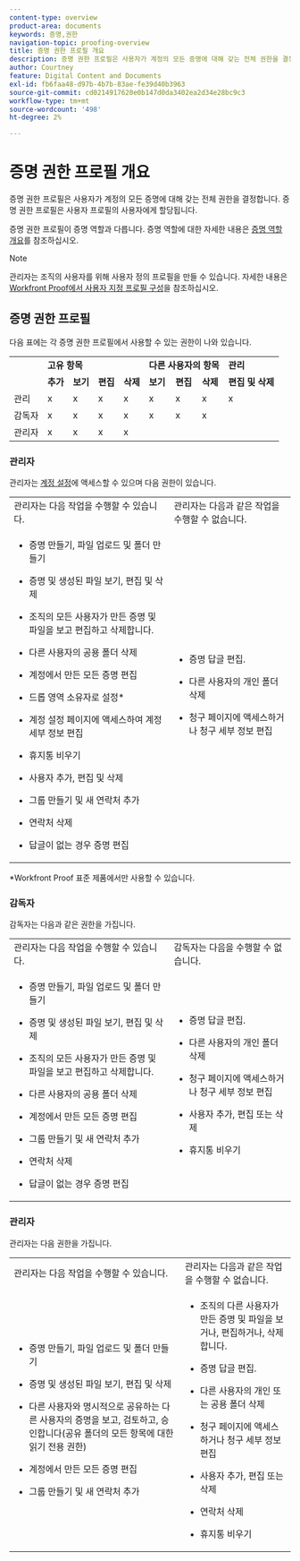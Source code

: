 ```yaml
---
content-type: overview
product-area: documents
keywords: 증명,권한
navigation-topic: proofing-overview
title: 증명 권한 프로필 개요
description: 증명 권한 프로필은 사용자가 계정의 모든 증명에 대해 갖는 전체 권한을 결정합니다. 증명 권한 프로필은 사용자 프로필의 사용자에게 할당됩니다. 증명 권한 프로필이 증명 역할과 다릅니다.
author: Courtney
feature: Digital Content and Documents
exl-id: fb6faa48-d97b-4b7b-83ae-fe39d40b3963
source-git-commit: cd0214917620e0b147d0da3402ea2d34e28bc9c3
workflow-type: tm+mt
source-wordcount: '498'
ht-degree: 2%

---
```


# 증명 권한 프로필 개요

<!--Audited: 12/2023-->

증명 권한 프로필은 사용자가 계정의 모든 증명에 대해 갖는 전체 권한을 결정합니다. 증명 권한 프로필은 사용자 프로필의 사용자에게 할당됩니다.

증명 권한 프로필이 증명 역할과 다릅니다. 증명 역할에 대한 자세한 내용은 [증명 역할 개요](../../../review-and-approve-work/proofing/proofing-overview/proof-roles.md)를 참조하십시오.

>[!NOTE]
>
>관리자는 조직의 사용자를 위해 사용자 정의 프로필을 만들 수 있습니다. 자세한 내용은 [Workfront Proof에서 사용자 지정 프로필 구성](../../../workfront-proof/wp-acct-admin/account-settings/configure-custom-profiles.md)을 참조하십시오.

<!--
<p data-mc-conditions="QuicksilverOrClassic.Draft mode">Consider the following about roles and permissions:</p>
-->

<!--
<ul data-mc-conditions="QuicksilverOrClassic.Draft mode">
<li> <p>Assigned profile permissions relate only to the users and items in your own account. The exception is in the case of Satellite accounts, where the Administrator and Billing Administrator for the main (hub) accounts can access and manage the account settings and billing of those accounts from the hub account level.</p> </li>
<li> <p>Billing Administrators and Administrators can delete users. This can only be done in Account settings.</p> </li>
<li>When Billing Administrators and Administrators view proofs that are owned by other users in their account, they view them with the role of a Reviewer.</li>
<li>Using the Read Only role, Billing Administrators and Administrators can access proofs in folders shared with them or in folders created by them. </li>
</ul>
-->

## 증명 권한 프로필

다음 표에는 각 증명 권한 프로필에서 사용할 수 있는 권한이 나와 있습니다.

<table style="table-layout:auto">
  <tr>
   <td colspan="1" ><strong></strong>
   </td>
   <td colspan="4" ><strong>고유 항목</strong>
   </td>
   <td colspan="3" ><strong>다른 사용자의 항목</strong>
   </td>
   <td><strong>관리</strong>
   </td>
  </tr>
  <tr>
   <td>
   </td>
   <td><strong>추가</strong>
   </td>
   <td><strong>보기</strong>
   </td>
   <td><strong>편집</strong>
   </td>
   <td><strong>삭제</strong>
   </td>
   <td><strong>보기</strong>
   </td>
   <td><strong>편집</strong>
   </td>
   <td><strong>삭제</strong>
   </td>
   <td><strong>편집 및 삭제</strong>
   </td>
  </tr>
  <tr>
   <td>관리
   </td>
   <td>x
   </td>
   <td>x
   </td>
   <td>x
   </td>
   <td>x
   </td>
   <td>x
   </td>
   <td>x
   </td>
   <td>x
   </td>
   <td>x
   </td>
  </tr>
  <tr>
   <td>감독자
   </td>
   <td>x
   </td>
   <td>x
   </td>
   <td>x
   </td>
   <td>x
   </td>
   <td>x
   </td>
   <td>x
   </td>
   <td>x
   </td>
   <td>
   </td>
  </tr>
  <tr>
   <td>관리자
   </td>
   <td>x
   </td>
   <td>x
   </td>
   <td>x
   </td>
   <td>x
   </td>
   <td>
   </td>
   <td>
   </td>
   <td>
   </td>
   <td>
   </td>
  </tr>
</table>

### 관리자

관리자는 [계정 설정](https://support.workfront.com/hc/en-us/sections/115000912147-Account-Settings)에 액세스할 수 있으며 다음 권한이 있습니다.

<table style="table-layout:auto"> 
 <col> 
 <col> 
 <tbody> 
  <tr> 
   <td>관리자는 다음 작업을 수행할 수 있습니다.</td> 
   <td>관리자는 다음과 같은 작업을 수행할 수 없습니다.</td> 
  </tr> 
  <tr> 
   <td> 
    <ul> 
     <li> <p>증명 만들기, 파일 업로드 및 폴더 만들기</p> </li> 
     <li> <p>증명 및 생성된 파일 보기, 편집 및 삭제</p> </li> 
     <li> <p>조직의 모든 사용자가 만든 증명 및 파일을 보고 편집하고 삭제합니다.</p> </li> 
     <li> <p>다른 사용자의 공용 폴더 삭제</p> </li> 
     <li> <p>계정에서 만든 모든 증명 편집</p> </li> 
     <li> <p>드롭 영역 소유자로 설정*</p> </li> 
     <li> <p>계정 설정 페이지에 액세스하여 계정 세부 정보 편집</p> </li> 
     <li> <p>휴지통 비우기</p> </li> 
     <li> <p>사용자 추가, 편집 및 삭제</p> </li> 
     <li> <p>그룹 만들기 및 새 연락처 추가</p> </li> 
     <li> <p>연락처 삭제</p> </li> 
     <li> <p>답글이 없는 경우 증명 편집</p> </li> 
    </ul> </td> 
   <td> 
    <ul> 
     <li> <p>증명 답글 편집.</p> </li> 
     <li> <p>다른 사용자의 개인 폴더 삭제</p> </li> 
     <li> <p>청구 페이지에 액세스하거나 청구 세부 정보 편집</p> </li> 
    </ul> </td> 
  </tr> 
 </tbody> 
</table>

&#42;Workfront Proof 표준 제품에서만 사용할 수 있습니다.

### 감독자

감독자는 다음과 같은 권한을 가집니다.

<table style="table-layout:auto"> 
 <col> 
 <col> 
 <tbody> 
  <tr> 
   <td>관리자는 다음 작업을 수행할 수 있습니다.</td> 
   <td>감독자는 다음을 수행할 수 없습니다.</td> 
  </tr> 
  <tr> 
   <td> 
    <ul> 
     <li> <p>증명 만들기, 파일 업로드 및 폴더 만들기</p> </li> 
     <li> <p>증명 및 생성된 파일 보기, 편집 및 삭제</p> </li> 
     <li> <p>조직의 모든 사용자가 만든 증명 및 파일을 보고 편집하고 삭제합니다.</p> </li> 
     <li> <p>다른 사용자의 공용 폴더 삭제</p> </li> 
     <li> <p>계정에서 만든 모든 증명 편집</p> </li> 
     <li> <p>그룹 만들기 및 새 연락처 추가</p> </li> 
     <li> <p>연락처 삭제</p> </li> 
     <li> <p>답글이 없는 경우 증명 편집</p> </li> 
    </ul> </td> 
   <td> 
    <ul> 
     <li> <p>증명 답글 편집.</p> </li> 
     <li> <p>다른 사용자의 개인 폴더 삭제</p> </li> 
     <li> <p>청구 페이지에 액세스하거나 청구 세부 정보 편집</p> </li> 
     <li> <p>사용자 추가, 편집 또는 삭제</p> </li> 
     <li> <p>휴지통 비우기</p> </li> 
    </ul> </td> 
  </tr> 
 </tbody> 
</table>

### 관리자

관리자는 다음 권한을 가집니다.

<table style="table-layout:auto"> 
 <col> 
 <col> 
 <tbody> 
  <tr> 
   <td>관리자는 다음 작업을 수행할 수 있습니다.</td> 
   <td>관리자는 다음과 같은 작업을 수행할 수 없습니다.</td> 
  </tr> 
  <tr> 
   <td> 
    <ul> 
     <li> <p>증명 만들기, 파일 업로드 및 폴더 만들기</p> </li> 
     <li> <p>증명 및 생성된 파일 보기, 편집 및 삭제</p> </li> 
     <li> <p>다른 사용자와 명시적으로 공유하는 다른 사용자의 증명을 보고, 검토하고, 승인합니다(공유 폴더의 모든 항목에 대한 읽기 전용 권한)</p> </li> 
     <li> <p>계정에서 만든 모든 증명 편집</p> </li> 
     <li> <p>그룹 만들기 및 새 연락처 추가</p> </li> 
    </ul> </td> 
   <td> 
    <ul> 
     <li> <p>조직의 다른 사용자가 만든 증명 및 파일을 보거나, 편집하거나, 삭제합니다. </p> </li><li><p>증명 답글 편집.</p> </li> 
     <li> <p>다른 사용자의 개인 또는 공용 폴더 삭제</p> </li> 
     <li> <p>청구 페이지에 액세스하거나 청구 세부 정보 편집</p> </li> 
     <li> <p>사용자 추가, 편집 또는 삭제</p> </li> 
     <li> <p> 연락처 삭제</p> </li> 
     <li> <p>휴지통 비우기</p> </li> 
    </ul> </td> 
  </tr> 
 </tbody> 
</table>

<!--
<h3 data-mc-conditions="QuicksilverOrClassic.Draft mode">Observer</h3>
-->

<!--
<p data-mc-conditions="QuicksilverOrClassic.Draft mode">Observers have the following permissions:</p>
-->

<!--
<p data-mc-conditions="QuicksilverOrClassic.Draft mode"> <img src="assets/cleaner2.png">Can see, review, and approve proofs of other users that are explicitly shared with them (Read-only rights to everything in a shared folder). For more information, see <a href="../../../workfront-proof/wp-work-proofsfiles/share-proofs-and-files/manage-proof-roles.md" class="MCXref xref">Manage Proof Roles in Workfront Proof</a>.</p>
-->

<!--
<p data-mc-conditions="QuicksilverOrClassic.Draft mode"> <img src="assets/cleaner2.png">Can view files that are explicitly shared with them. </p>
-->

<!--
<p data-mc-conditions="QuicksilverOrClassic.Draft mode"> <img src="assets/no2.png">Cannot create proofs, upload files, and create folders. For more information, see <a href="../../../workfront-proof/wp-work-proofsfiles/create-proofs-and-files/upload-files-web-content.md" class="MCXref xref">Upload Files and Web Content to Workfront Proof</a>.</p>
-->

<!--
<p data-mc-conditions="QuicksilverOrClassic.Draft mode"> <img src="assets/no2.png">Cannot view, edit, or delete proofs and files created by other users in the organization.</p>
-->

<!--
<p data-mc-conditions="QuicksilverOrClassic.Draft mode"> <img src="assets/no2.png">Cannot edit proofs or replies.</p>
-->

<!--
<p data-mc-conditions="QuicksilverOrClassic.Draft mode"> <img src="assets/no2.png">Cannot delete any items created in the organization.</p>
-->

<!--
<p data-mc-conditions="QuicksilverOrClassic.Draft mode"> <img src="assets/no2.png">Cannot access the Billing page or Account settings. For more information, see <a href="../../../workfront-proof/wp-billingsettings/manage-your-billing/wp-billing-page.md" class="MCXref xref">The Workfront Proof Billing Page</a> and <a href="../../../workfront-proof/wp-acct-admin/account-settings/account-settings.md" class="MCXref xref">Account settings in Workfront Proof</a>.</p>
-->

<!--
<p data-mc-conditions="QuicksilverOrClassic.Draft mode"> <img src="assets/no2.png">Cannot be set as the Dropzone owner. For more information, see <a href="../../../workfront-proof/wp-acct-admin/account-settings/configure-dropzone-in-wp.md" class="MCXref xref">Configure the dropzone in Workfront Proof</a>.</p>
-->

<!--
<p data-mc-conditions="QuicksilverOrClassic.Draft mode"> <img src="assets/no2.png">Cannot empty the trash. For more information, see <a href="../../../workfront-proof/wp-work-proofsfiles/manage-your-work/restore-and-empty-trash.md" class="MCXref xref">Restore and Empty the Trash in Workfront Proof</a>.</p>
-->

<!--
<p data-mc-conditions="QuicksilverOrClassic.Draft mode"> <img src="assets/no2.png">Cannot add, edit, or delete users. </p>
-->

<!--
<p data-mc-conditions="QuicksilverOrClassic.Draft mode"> <img src="assets/no2.png">Cannot create groups or add new contacts. </p>
-->

<!--
<p data-mc-conditions="QuicksilverOrClassic.Draft mode"> <img src="assets/no2.png">Cannot delete contacts. </p>
-->


<!--
<p data-mc-conditions="QuicksilverOrClassic.Draft mode">Menus and functions available to Observers are limited. </p>>
-->

<!--
<li data-mc-conditions="QuicksilverOrClassic.Draft mode">Observers do not see the Header menu or the green New menu in their Dashboard</li>>
-->

<!--
<li data-mc-conditions="QuicksilverOrClassic.Draft mode">Observers do not see the following links in their Settings: Account settings, Billing </li>>
-->

<!--
<h3 data-mc-conditions="QuicksilverOrClassic.Draft mode">Guest</h3>
-->

<!--
<p data-mc-conditions="QuicksilverOrClassic.Draft mode">The Guest profile is used to give access to proofs for reviewers who do not have their own Workfront Proof account. Guests can access proofs shared with them directly via their personal email notifications.</p>
-->

<!--
<p data-mc-conditions="QuicksilverOrClassic.Draft mode"> <img src="assets/cleaner2.png">Can view, review, and approve proofs that are explicitly shared with them.</p>
-->

<!--
<p data-mc-conditions="QuicksilverOrClassic.Draft mode"> <img src="assets/cleaner2.png">Can view files that are explicitly shared with them.</p>
-->

<!--
<p data-mc-conditions="QuicksilverOrClassic.Draft mode"> <img src="assets/no2.png">Cannot access the Dashboard.</p>
-->

<!--
<p data-mc-conditions="QuicksilverOrClassic.Draft mode"> <img src="assets/no2.png">Cannot have folders shared with them. For more information, see <a href="../../../workfront-proof/wp-work-proofsfiles/organize-your-work/manage-folders.md" class="MCXref xref">Manage Folders in Workfront Proof</a>.</p>
-->

<!--
<p data-mc-conditions="QuicksilverOrClassic.Draft mode"> <img src="assets/no2.png">Cannot be added as Authors or Moderators to the proofs. For more information, see <a href="../../../workfront-proof/wp-work-proofsfiles/share-proofs-and-files/manage-proof-roles.md" class="MCXref xref">Manage Proof Roles in Workfront Proof</a>.</p>
-->

<!--
<note type="note">
 Guests are not Workfront Proof users, so they cannot see all the proofs shared with them in their own Dashboard.
</note>
-->
